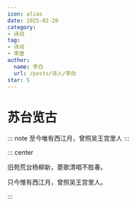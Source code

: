 ```yaml
---
icon: alias
date: 2025-02-20
category:
- 诗词
tag:
- 诗词
- 李唐
author:
  name: 李白
  url: /posts/诗人/李白
star: 5
---
```


# 苏台览古

::: note
至今唯有西江月，曾照吴王宫里人
:::

<!-- more -->


::: center

旧苑荒台杨柳新，菱歌清唱不胜春。

只今惟有西江月，曾照吴王宫里人。

:::